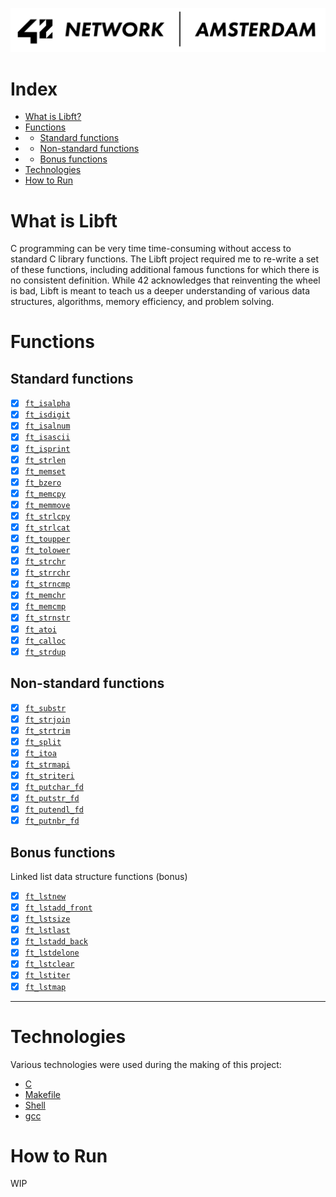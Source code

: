 <p  align="center">
<img  width=""  height=""  src="https://raw.githubusercontent.com/mithraskuipers/mithraskuipers/master/readme_srcs/42/logo.png">
</p>

# Index

*  [What is Libft?](#What-is-Libft)
*  [Functions](#Functions)
* * [Standard functions](#Standard-functions)
* * [Non-standard functions](#Non-standard-functions)
* * [Bonus functions](#Bonus-functions)
*  [Technologies](#Technologies)
*  [How to Run](#How-to-Run)

# What is Libft

C programming can be very time time-consuming without access to standard C library functions. The Libft project required me to re-write a set of these functions, including additional famous functions for which there is no consistent definition. While 42 acknowledges that reinventing the wheel is bad, Libft is meant to teach us a deeper understanding of various data structures, algorithms, memory efficiency, and problem solving.

# Functions
## Standard functions

-  [x]  [`ft_isalpha`](srcs/ft_isalpha.c)
-  [x]  [`ft_isdigit`](srcs/ft_isdigit.c)
-  [x]  [`ft_isalnum`](srcs/ft_isalnum.c)
-  [x]  [`ft_isascii`](srcs/ft_isascii.c)
-  [x]  [`ft_isprint`](srcs/ft_isprint.c)
-  [x]  [`ft_strlen`](srcs/ft_strlen.c)
-  [x]  [`ft_memset`](srcs/ft_memset.c)
-  [x]  [`ft_bzero`](srcs/ft_bzero.c)
-  [x]  [`ft_memcpy`](srcs/ft_memcpy.c)
-  [x]  [`ft_memmove`](srcs/ft_memmove.c)
-  [x]  [`ft_strlcpy`](srcs/ft_strlcpy.c)
-  [x]  [`ft_strlcat`](srcs/ft_strlcat.c)
-  [x]  [`ft_toupper`](srcs/ft_toupper.c)
-  [x]  [`ft_tolower`](srcs/ft_tolower.c)
-  [x]  [`ft_strchr`](srcs/ft_strchr.c)
-  [x]  [`ft_strrchr`](srcs/ft_strrchr.c)
-  [x]  [`ft_strncmp`](srcs/ft_strncmp.c)
-  [x]  [`ft_memchr`](srcs/ft_memchr.c)
-  [x]  [`ft_memcmp`](srcs/ft_memcmp.c)
-  [x]  [`ft_strnstr`](srcs/ft_strnstr.c)
-  [x]  [`ft_atoi`](srcs/ft_atoi.c)
-  [x]  [`ft_calloc`](srcs/ft_calloc.c)
-  [x]  [`ft_strdup`](srcs/ft_strdup.c)

## Non-standard functions

-  [x]  [`ft_substr`](srcs/ft_substr.c)
-  [x]  [`ft_strjoin`](srcs/ft_strjoin.c)
-  [x]  [`ft_strtrim`](srcs/ft_strtrim.c)
-  [x]  [`ft_split`](srcs/ft_split.c)
-  [x]  [`ft_itoa`](srcs/ft_itoa.c)
-  [x]  [`ft_strmapi`](srcs/ft_strmapi.c)
-  [x]  [`ft_striteri`](srcs/ft_striteri.c)
-  [x]  [`ft_putchar_fd`](srcs/ft_putchar_fd.c)
-  [x]  [`ft_putstr_fd`](srcs/ft_putstr_fd.c)
-  [x]  [`ft_putendl_fd`](srcs/ft_putendl_fd.c)
-  [x]  [`ft_putnbr_fd`](srcs/ft_putnbr_fd.c)

## Bonus functions
Linked list data structure functions (bonus)

-  [x]  [`ft_lstnew`](bonus/ft_lstnew.c)
-  [x]  [`ft_lstadd_front`](bonus/ft_lstadd_front.c)
-  [x]  [`ft_lstsize`](bonus/ft_lstsize.c)
-  [x]  [`ft_lstlast`](bonus/ft_lstlast.c)
-  [x]  [`ft_lstadd_back`](bonus/ft_lstadd_back.c)
-  [x]  [`ft_lstdelone`](bonus/ft_lstdelone.c)
-  [x]  [`ft_lstclear`](bonus/ft_lstclear.c)
-  [x]  [`ft_lstiter`](bonus/ft_lstiter.c)
-  [x]  [`ft_lstmap`](bonus/ft_lstmap.c)

---  

# Technologies

Various technologies were used during the making of this project:

*  [C]()
*  [Makefile]()
*  [Shell]()
*  [gcc]()

# How to Run

WIP
